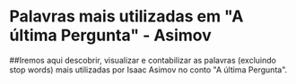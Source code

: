 # Palavras mais utilizadas em "A última Pergunta" - Asimov
##Iremos aqui descobrir, visualizar e contabilizar as palavras (excluindo stop words) mais utilizadas por Isaac Asimov no conto "A última Pergunta".
